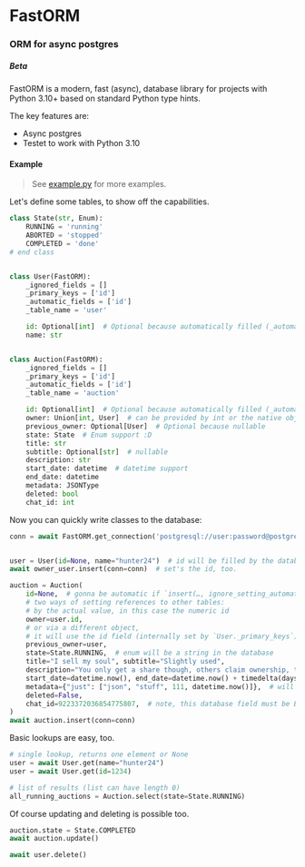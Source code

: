# FastORM
### ORM for async postgres
##### Beta

FastORM is a modern, fast (async), database library for projects with Python 3.10+ based on standard Python type hints.

The key features are:
 - Async postgres
 - Testet to work with Python 3.10

#### Example
> See [example.py](example.py) for more examples.

Let's define some tables, to show off the capabilities.

```py
class State(str, Enum):
    RUNNING = 'running'
    ABORTED = 'stopped'
    COMPLETED = 'done'
# end class


class User(FastORM):
    _ignored_fields = []
    _primary_keys = ['id']
    _automatic_fields = ['id']
    _table_name = 'user'

    id: Optional[int]  # Optional because automatically filled (_automatic_fields)
    name: str


class Auction(FastORM):
    _ignored_fields = []
    _primary_keys = ['id']
    _automatic_fields = ['id']
    _table_name = 'auction'

    id: Optional[int]  # Optional because automatically filled (_automatic_fields)
    owner: Union[int, User]  # can be provided by int or the native object
    previous_owner: Optional[User]  # Optional because nullable
    state: State  # Enum support :D
    title: str
    subtitle: Optional[str]  # nullable
    description: str
    start_date: datetime  # datetime support
    end_date: datetime
    metadata: JSONType
    deleted: bool
    chat_id: int
```

Now you can quickly write classes to the database:

```py
conn = await FastORM.get_connection('postgresql://user:password@postgres_host/database')


user = User(id=None, name="hunter24")  # id will be filled by the database
await owner_user.insert(conn=conn)  # set's the id, too.

auction = Auction(
    id=None,  # gonna be automatic if `insert(…, ignore_setting_automatic_fields=False)` (default).
    # two ways of setting references to other tables:
    # by the actual value, in this case the numeric id
    owner=user.id,  
    # or via a different object,
    # it will use the id field (internally set by `User._primary_keys`) to determine the actual values.
    previous_owner=user,  
    state=State.RUNNING,  # enum will be a string in the database
    title="I sell my soul", subtitle="Slightly used",
    description="You only get a share though, others claim ownership, too.",
    start_date=datetime.now(), end_date=datetime.now() + timedelta(days=5),  # datetimes just works
    metadata={"just": ["json", "stuff", 111, datetime.now()]},  # will be native JSONB. You can have datetimes and your own classes in there as well, see `FastORM._set_up_connection`.
    deleted=False,
    chat_id=9223372036854775807,  # note, this database field must be BIGINT for such large numbers
)
await auction.insert(conn=conn)
```

Basic lookups are easy, too.

```py
# single lookup, returns one element or None
user = await User.get(name="hunter24")
user = await User.get(id=1234)

# list of results (list can have length 0)
all_running_auctions = Auction.select(state=State.RUNNING)
```

Of course updating and deleting is possible too.

```py
auction.state = State.COMPLETED
await auction.update()
```
```py
await user.delete()
```
